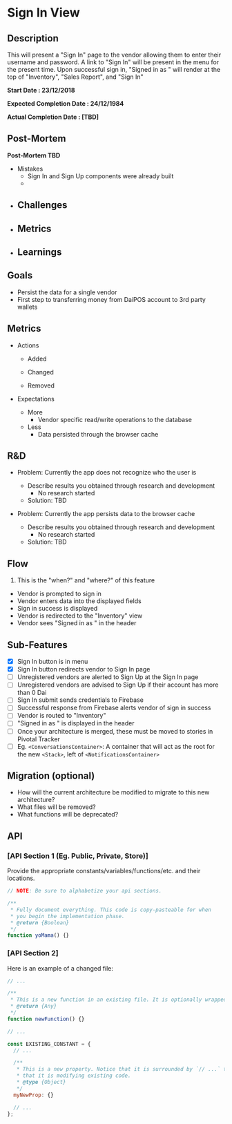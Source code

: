 # Sign In View

## Description

This will present a "Sign In" page to the vendor allowing them to enter their
username and password. A link to "Sign In" will be present in the menu for the
present time. Upon successful sign in, "Signed in as <username>" will render at
the top of "Inventory", "Sales Report", and "Sign In"

**Start Date : 23/12/2018**

**Expected Completion Date : 24/12/1984**

**Actual Completion Date : [TBD]**

## Post-Mortem

**Post-Mortem TBD**

- Mistakes
  - Sign In and Sign Up components were already built
  -
- ## Challenges
- ## Metrics
- ## Learnings

## Goals

- Persist the data for a single vendor
- First step to transferring money from DaiPOS account to 3rd party wallets

## Metrics

- Actions

  - Added

  - Changed

  - Removed

- Expectations
  - More
    - Vendor specific read/write operations to the database
  - Less
    - Data persisted through the browser cache

## R&D

- Problem: Currently the app does not recognize who the user is

  - Describe results you obtained through research and development
    - No research started
  - Solution: TBD

- Problem: Currently the app persists data to the browser cache
  - Describe results you obtained through research and development
    - No research started
  - Solution: TBD

## Flow

1. This is the "when?" and "where?" of this feature

- Vendor is prompted to sign in
- Vendor enters data into the displayed fields
- Sign in success is displayed
- Vendor is redirected to the "Inventory" view
- Vendor sees "Signed in as <username>" in the header

## Sub-Features

- [x] Sign In button is in menu
- [x] Sign In button redirects vendor to Sign In page
- [ ] Unregistered vendors are alerted to Sign Up at the Sign In page
- [ ] Unregistered vendors are advised to Sign Up if their account has more
      than 0 Dai
- [ ] Sign In submit sends credentials to Firebase
- [ ] Successful response from Firebase alerts vendor of sign in success
- [ ] Vendor is routed to "Inventory"
- [ ] "Signed in as <username>" is displayed in the header
- [ ] Once your architecture is merged, these must be moved to stories in Pivotal Tracker
- [ ] Eg. `<ConversationsContainer>`: A container that will act as the root for the new `<Stack>`, left of `<NotificationsContainer>`

## Migration (optional)

- How will the current architecture be modified to migrate to this new architecture?
- What files will be removed?
- What functions will be deprecated?

## API

### [API Section 1 (Eg. Public, Private, Store)]

Provide the appropriate constants/variables/functions/etc. and their locations.

```js
// NOTE: Be sure to alphabetize your api sections.

/**
 * Fully document everything. This code is copy-pasteable for when
 * you begin the implementation phase.
 * @return {Boolean}
 */
function yoMama() {}
```

### [API Section 2]

Here is an example of a changed file:

```js
// ...

/**
 * This is a new function in an existing file. It is optionally wrapped in `// ...`.
 * @return {Any}
 */
function newFunction() {}

// ...

const EXISTING_CONSTANT = {
  // ...

  /**
   * This is a new property. Notice that it is surrounded by `// ...` to show
   * that it is modifying existing code.
   * @type {Object}
   */
  myNewProp: {}

  // ...
};
```
